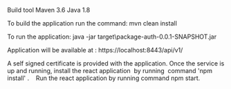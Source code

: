 
Build tool Maven 3.6
Java 1.8

To build the application run the command:
mvn clean install

To run the application:
java -jar target\package-auth-0.0.1-SNAPSHOT.jar

Application will be available at : https://localhost:8443/api/v1/

A self signed certificate is provided with the application.
Once the service is up and running, install the react application  by running  command 
'npm install' .   
Run the react application by running command npm start.
 

